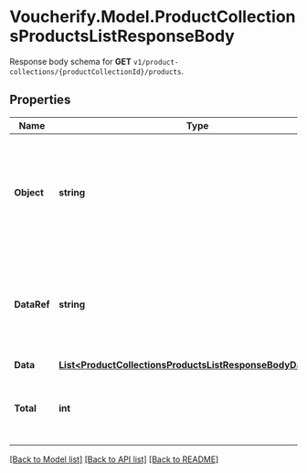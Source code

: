 # Voucherify.Model.ProductCollectionsProductsListResponseBody
Response body schema for **GET** `v1/product-collections/{productCollectionId}/products`.

## Properties

Name | Type | Description | Notes
------------ | ------------- | ------------- | -------------
**Object** | **string** | The type of the object represented by JSON. This object stores information about products and SKUs. | [optional] [default to "list"]
**DataRef** | **string** | Identifies the name of the JSON property that contains the array of products and SKUs. | [optional] [default to "data"]
**Data** | [**List&lt;ProductCollectionsProductsListResponseBodyDataItem&gt;**](ProductCollectionsProductsListResponseBodyDataItem.md) |  | [optional] 
**Total** | **int** | Total number of products &amp; SKUs in the product collection. | [optional] 

[[Back to Model list]](../../README.md#documentation-for-models) [[Back to API list]](../../README.md#documentation-for-api-endpoints) [[Back to README]](../../README.md)

